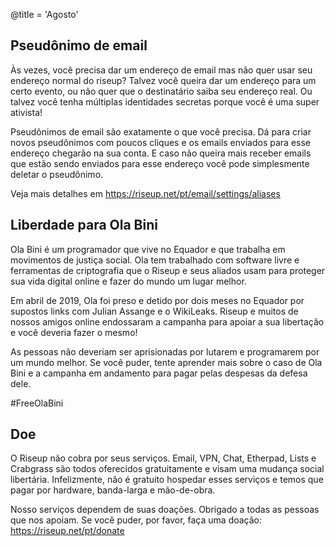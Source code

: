 @title = 'Agosto'

Pseudônimo de email
-------------------

Às vezes, você precisa dar um endereço de email mas não quer usar seu endereço normal do riseup? Talvez você queira dar um endereço para um certo evento, ou não quer que o destinatário saiba seu endereço real. Ou talvez você tenha múltiplas identidades secretas porque você é uma super ativista!

Pseudônimos de email são exatamente o que você precisa. Dá para criar novos pseudônimos com poucos cliques e os emails enviados para esse endereço chegarão na sua conta. E caso não queira mais receber emails que estão sendo enviados para esse endereço você pode simplesmente deletar o pseudônimo.

Veja mais detalhes em https://riseup.net/pt/email/settings/aliases

Liberdade para Ola Bini
-----------------------

Ola Bini é um programador que vive no Equador e que trabalha em movimentos de justiça social. Ola tem trabalhado com software livre e ferramentas de criptografia que o Riseup e seus aliados usam para proteger sua vida digital online e fazer do mundo um lugar melhor.

Em abril de 2019, Ola foi preso e detido por dois meses no Equador por supostos links com Julian Assange e o WikiLeaks. Riseup e muitos de nossos amigos online endossaram a campanha para apoiar a sua libertação e você deveria fazer o mesmo!

As pessoas não deveriam ser aprisionadas por lutarem e programarem por um mundo melhor. Se você puder, tente aprender mais sobre o caso de Ola Bini e a campanha em andamento para pagar pelas despesas da defesa dele.

&#35;FreeOlaBini

Doe
---

O Riseup não cobra por seus serviços. Email, VPN, Chat, Etherpad, Lists e Crabgrass são todos oferecidos gratuitamente e visam uma mudança social libertária. Infelizmente, não é gratuito hospedar esses serviços e temos que pagar por hardware, banda-larga e mão-de-obra.

Nosso serviços dependem de suas doações. Obrigado a todas as pessoas que nos apoiam. Se você puder, por favor, faça uma doação: https://riseup.net/pt/donate
